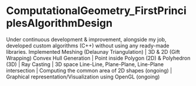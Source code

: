# ComputationalGeometry_FirstPrinciplesAlgorithmDesign
Under continuous development & improvement, alongside my job, developed custom algorithms (C++) without using any ready-made libraries.
Implemented Meshing (Delaunay Triangulation) | 3D & 2D (Gift Wrapping) Convex Hull Generation | Point inside Polygon (2D) & Polyhedron (3D) | Ray Casting | 3D space Line-Line, Plane-Plane, Line-Plane intersection | Computing the common area of 2D shapes (ongoing) | Graphical representation/Visualization using OpenGL (ongoing)
